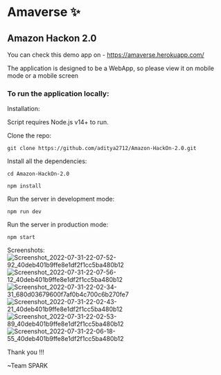 # Amaverse ✨
## Amazon Hackon 2.0

You can check this demo app on - https://amaverse.herokuapp.com/

The application is designed to be a WebApp, so please view it on mobile mode or a mobile screen

### To run the application locally:

Installation:

Script requires Node.js v14+ to run.

Clone the repo:

`git clone https://github.com/aditya2712/Amazon-HackOn-2.0.git`

Install all the dependencies:

`cd Amazon-HackOn-2.0`

`npm install`

Run the server in development mode:

`npm run dev`

Run the server in production mode:

`npm start` 

Screenshots:
![Screenshot_2022-07-31-22-07-52-92_40deb401b9ffe8e1df2f1cc5ba480b12](https://user-images.githubusercontent.com/61308121/182038463-9f7079cb-fdd4-4921-ac9b-b9eb4550b06d.jpg)
![Screenshot_2022-07-31-22-07-56-12_40deb401b9ffe8e1df2f1cc5ba480b12](https://user-images.githubusercontent.com/61308121/182038467-0eb2926f-efbe-45fb-b34b-725a819d62c9.jpg)
![Screenshot_2022-07-31-22-02-34-31_680d03679600f7af0b4c700c6b270fe7](https://user-images.githubusercontent.com/61308121/182038470-99eb0680-8566-46fa-b77a-962fd5115e3f.jpg)
![Screenshot_2022-07-31-22-02-43-21_40deb401b9ffe8e1df2f1cc5ba480b12](https://user-images.githubusercontent.com/61308121/182038472-870398ce-4511-4de5-970b-e8afc4866625.jpg)
![Screenshot_2022-07-31-22-02-53-89_40deb401b9ffe8e1df2f1cc5ba480b12](https://user-images.githubusercontent.com/61308121/182038475-54027a45-e404-4507-8508-ed6664cc05aa.jpg)
![Screenshot_2022-07-31-22-06-18-55_40deb401b9ffe8e1df2f1cc5ba480b12](https://user-images.githubusercontent.com/61308121/182038476-b8cb1e16-e171-437a-a1b8-b3c5c2cef22e.jpg)


Thank you !!! 

~Team SPARK 
